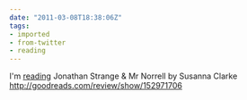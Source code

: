 ```yaml
---
date: "2011-03-08T18:38:06Z"
tags:
- imported
- from-twitter
- reading
---
```

I'm [reading](/tags/reading) Jonathan Strange & Mr Norrell by Susanna Clarke http://goodreads.com/review/show/152971706
